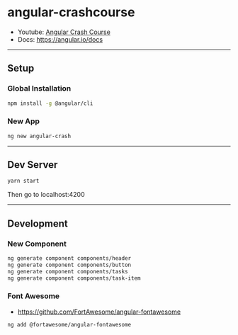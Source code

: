 # angular-crashcourse

- Youtube: [Angular Crash Course](https://youtu.be/3dHNOWTI7H8)
- Docs: https://angular.io/docs

---

## Setup 

### Global Installation

```bash
npm install -g @angular/cli
```

### New App

```bash
ng new angular-crash
```

---

## Dev Server

```bash
yarn start
```
Then go to localhost:4200

---

## Development

### New Component

```bash
ng generate component components/header
ng generate component components/button
ng generate component components/tasks
ng generate component components/task-item
```

### Font Awesome

- https://github.com/FortAwesome/angular-fontawesome

```bash
ng add @fortawesome/angular-fontawesome
```